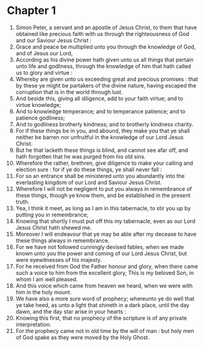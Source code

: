 # Chapter 1

1. Simon Peter, a servant and an apostle of Jesus Christ, to them that have obtained like precious faith with us through the righteousness of God and our Saviour Jesus Christ :
2. Grace and peace be multiplied unto you through the knowledge of God, and of Jesus our Lord,
3. According as his divine power hath given unto us all things that pertain unto life and godliness, through the knowledge of him that hath called us to glory and virtue :
4. Whereby are given unto us exceeding great and precious promises : that by these ye might be partakers of the divine nature, having escaped the corruption that is in the world through lust.
5. And beside this, giving all diligence, add to your faith virtue; and to virtue knowledge;
6. And to knowledge temperance; and to temperance patience; and to patience godliness;
7. And to godliness brotherly kindness; and to brotherly kindness charity.
8. For if these things be in you, and abound, they make you that ye shall neither be barren nor unfruitful in the knowledge of our Lord Jesus Christ.
9. But he that lacketh these things is blind, and cannot see afar off, and hath forgotten that he was purged from his old sins.
10. Wherefore the rather, brethren, give diligence to make your calling and election sure : for if ye do these things, ye shall never fall :
11. For so an entrance shall be ministered unto you abundantly into the everlasting kingdom of our Lord and Saviour Jesus Christ.
12. Wherefore I will not be negligent to put you always in remembrance of these things, though ye know them, and be established in the present truth.
13. Yea, I think it meet, as long as I am in this tabernacle, to stir you up by putting you in remembrance;
14. Knowing that shortly I must put off this my tabernacle, even as our Lord Jesus Christ hath shewed me.
15. Moreover I will endeavour that ye may be able after my decease to have these things always in remembrance.
16. For we have not followed cunningly devised fables, when we made known unto you the power and coming of our Lord Jesus Christ, but were eyewitnesses of his majesty.
17. For he received from God the Father honour and glory, when there came such a voice to him from the excellent glory, This is my beloved Son, in whom I am well pleased.
18. And this voice which came from heaven we heard, when we were with him in the holy mount.
19. We have also a more sure word of prophecy; whereunto ye do well that ye take heed, as unto a light that shineth in a dark place, until the day dawn, and the day star arise in your hearts :
20. Knowing this first, that no prophecy of the scripture is of any private interpretation.
21. For the prophecy came not in old time by the will of man : but holy men of God spake as they were moved by the Holy Ghost.

